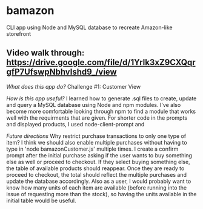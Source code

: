 # bamazon
CLI app using Node and MySQL database to recreate Amazon-like storefront

## Video walk through: https://drive.google.com/file/d/1Yrlk3xZ9CXQqrgfP7UfswpNbhvIshd9_/view

*What does this app do?*
Challenge #1: Customer View


*How is this app useful?*
I learned how to generate .sql files to create, update and query a MySQL database using Node and npm modules. I've also become more comfortable looking through npm to find a module that works well with the requirments that are given. For shorter code in the prompts and displayed products, I used node-client-prompt and 

*Future directions*
Why restrict purchase transactions to only one type of item? I think we should also enable multiple purchases without having to type in 'node bamazonCustomer.js' multiple times. I create a confirm prompt after the initial purchase asking if the user wants to buy something else as well or proceed to checkout. If they select buying something else, the table of available products should reappear. Once they are ready to proceed to checkout, the total should reflect the multiple purchases and update the database accordingly. Also as a user, I would probably want to know how many units of each item are available (before running into the issue of requesting more than the stock), so having the units available in the initial table would be useful. 